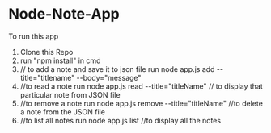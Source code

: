 # Node-Note-App
To run this app
1. Clone this Repo
2. run "npm install" in cmd
3. // to add a note and save it to json file
        run node app.js add --title="titlename" --body="message"
4. //to read a note
        run node app.js read --title="titleName" // to display that particular note from JSON file
5. //to remove a note
        run node app.js remove --title="titleName" //to delete a note from the JSON file
6. //to list all notes
        run node app.js list //to display all the notes
